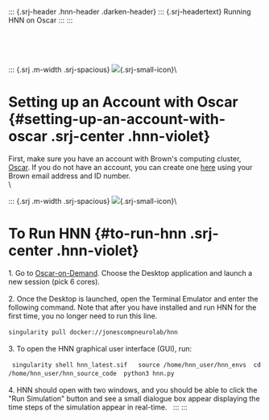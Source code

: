 ::: {.srj-header .hnn-header .darken-header}
::: {.srj-headertext}
Running HNN on Oscar
:::
:::

\
\
 

::: {.srj .m-width .srj-spacious}
![](https://hnn.brown.edu/wp-content/uploads/2019/06/Gears.png){.srj-small-icon}\

# Setting up an Account with Oscar {#setting-up-an-account-with-oscar .srj-center .hnn-violet}

First, make sure you have an account with Brown\'s computing cluster,
[Oscar](https://docs.ccv.brown.edu/oscar/). If you do not have an
account, you can create
one [here](https://brown.co1.qualtrics.com/jfe/form/SV_0GtBE8kWJpmeG4B) using
your Brown email address and ID number.\
\

::: {.srj .m-width .srj-spacious}
![](https://hnn.brown.edu/wp-content/uploads/2019/06/Gears.png){.srj-small-icon}\

# To Run HNN {#to-run-hnn .srj-center .hnn-violet}

1\. Go
to [Oscar-on-Demand](https://ood.ccv.brown.edu/pun/sys/dashboard).
Choose the Desktop application and launch a new session (pick 6 cores).\
\
2. Once the Desktop is launched, open the Terminal Emulator and enter
the following command. Note that after you have installed and run HNN
for the first time, you no longer need to run this line.\
\
` singularity pull docker://jonescompneurolab/hnn `\
\
3. To open the HNN graphical user interface (GUI), run:\
\
` singularity shell hnn_latest.sif   source /home/hnn_user/hnn_envs  cd /home/hnn_user/hnn_source_code  python3 hnn.py` \
\
4. HNN should open with two windows, and you should be able to click the
\"Run Simulation\" button and see a small dialogue box appear displaying
the time steps of the simulation appear in real-time.  
:::
:::
